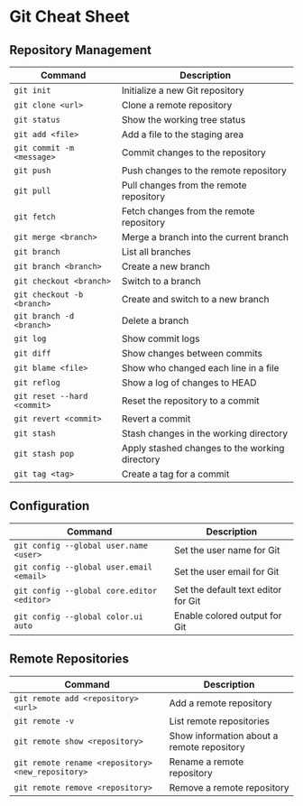 # Git Cheat Sheet

## Repository Management

| Command | Description |
| --- | --- |
| `git init` | Initialize a new Git repository |
| `git clone <url>` | Clone a remote repository |
| `git status` | Show the working tree status |
| `git add <file>` | Add a file to the staging area |
| `git commit -m <message>` | Commit changes to the repository |
| `git push` | Push changes to the remote repository |
| `git pull` | Pull changes from the remote repository |
| `git fetch` | Fetch changes from the remote repository |
| `git merge <branch>` | Merge a branch into the current branch |
| `git branch` | List all branches |
| `git branch <branch>` | Create a new branch |
| `git checkout <branch>` | Switch to a branch |
| `git checkout -b <branch>` | Create and switch to a new branch |
| `git branch -d <branch>` | Delete a branch |
| `git log` | Show commit logs |
| `git diff` | Show changes between commits |
| `git blame <file>` | Show who changed each line in a file |
| `git reflog` | Show a log of changes to HEAD |
| `git reset --hard <commit>` | Reset the repository to a commit |
| `git revert <commit>` | Revert a commit |
| `git stash` | Stash changes in the working directory |
| `git stash pop` | Apply stashed changes to the working directory |
| `git tag <tag>` | Create a tag for a commit |

## Configuration

| Command | Description |
| --- | --- |
| `git config --global user.name <user>` | Set the user name for Git |
| `git config --global user.email <email>` | Set the user email for Git |
| `git config --global core.editor <editor>` | Set the default text editor for Git |
| `git config --global color.ui auto` | Enable colored output for Git |

## Remote Repositories

| Command | Description |
| --- | --- |
| `git remote add <repository> <url>` | Add a remote repository |
| `git remote -v` | List remote repositories |
| `git remote show <repository>` | Show information about a remote repository |
| `git remote rename <repository> <new_repository>` | Rename a remote repository |
| `git remote remove <repository>` | Remove a remote repository |
